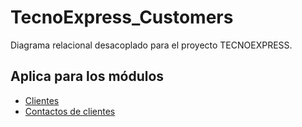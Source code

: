 # TecnoExpress_Customers

Diagrama relacional desacoplado para el proyecto TECNOEXPRESS.

## Aplica para los módulos

* [Clientes](#a)
* [Contactos de clientes](#b)
